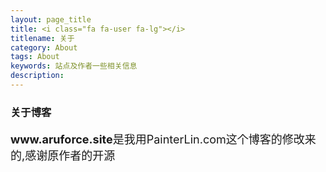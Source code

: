 ```yaml
---
layout: page_title
title: <i class="fa fa-user fa-lg"></i>
titlename: 关于
category: About
tags: About
keywords: 站点及作者一些相关信息
description: 
---
```

<h3>关于博客</h3>
<p style=font-size:18px><B>www.aruforce.site</B>是我用PainterLin.com这个博客的修改来的,感谢原作者的开源</p>
